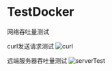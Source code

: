 # TestDocker

网络吞吐量测试

curl发送请求测试
![curl](https://lh3.googleusercontent.com/-8mIolu1fIJ8/XAZBsOY9ymI/AAAAAAAAAIM/5o5KRsPjuhEYfH1GYWrZkUKFOo2g5LKngCHMYCw/I/curl.png)

远端服务器吞吐量测试
![serverTest](https://lh3.googleusercontent.com/-ZXdQo9EV5ss/XAZBUe-B2wI/AAAAAAAAAIE/qSof8DOMWC0UipU5qa_1gV7WsKh0SotmQCHMYCw/I/serverTest.png)

